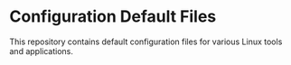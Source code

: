 # Configuration Default Files
This repository contains default configuration files for various Linux tools and applications.
